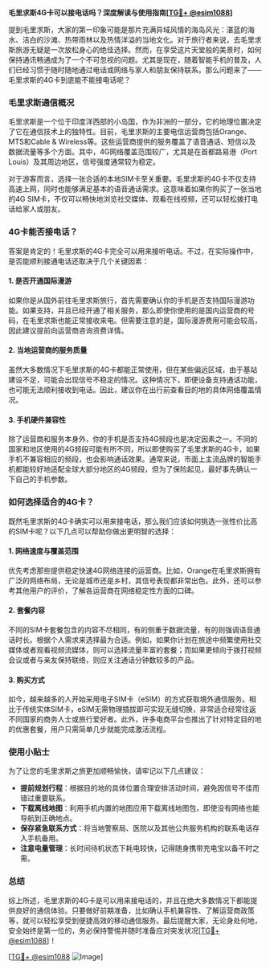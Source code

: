 **毛里求斯4G卡可以接电话吗？深度解读与使用指南[[TG💪+ @esim1088](https://t.me/s/esim1088)]**

提到毛里求斯，大家的第一印象可能是那片充满异域风情的海岛风光：湛蓝的海水、洁白的沙滩、热带雨林以及热情洋溢的当地文化。对于旅行者来说，去毛里求斯旅游无疑是一次放松身心的绝佳选择。然而，在享受这片天堂般的美景时，如何保持通讯畅通成为了一个不可忽视的问题。尤其是现在，随着智能手机的普及，人们已经习惯于随时随地通过电话或网络与家人和朋友保持联系。那么问题来了——毛里求斯的4G卡到底能不能接电话呢？

### **毛里求斯通信概况**

毛里求斯是一个位于印度洋西部的小岛国，作为非洲的一部分，它的地理位置决定了它在通信技术上的独特性。目前，毛里求斯的主要电信运营商包括Orange、MTS和Cable & Wireless等。这些运营商提供的服务覆盖了语音通话、短信以及数据流量等多个方面。其中，4G网络覆盖范围较广，尤其是在首都路易港（Port Louis）及其周边地区，信号强度通常较为稳定。

对于游客而言，选择一张合适的本地SIM卡至关重要。毛里求斯的4G卡不仅支持高速上网，同时也能够满足基本的语音通话需求。这意味着如果你购买了一张当地的4G SIM卡，不仅可以畅快地浏览社交媒体、观看在线视频，还可以轻松拨打电话给家人或朋友。

### **4G卡能否接电话？**

答案是肯定的！毛里求斯的4G卡完全可以用来接听电话。不过，在实际操作中，是否能顺利接通电话还取决于几个关键因素：

#### **1. 是否开通国际漫游**
如果你是从国外前往毛里求斯旅行，首先需要确认你的手机是否支持国际漫游功能。如果支持，并且已经开通了相关服务，那么即使你使用的是国内运营商的号码，在毛里求斯也能正常接收来电。但需要注意的是，国际漫游费用可能会较高，因此建议提前向运营商咨询资费详情。

#### **2. 当地运营商的服务质量**
虽然大多数情况下毛里求斯的4G卡都能正常使用，但在某些偏远区域，由于基站建设不足，可能会出现信号不稳定的情况。这种情况下，即便设备支持通话功能，也可能无法顺利接收到电话。因此，建议你在出行前查看目的地的具体网络覆盖情况。

#### **3. 手机硬件兼容性**
除了运营商和服务本身外，你的手机是否支持4G频段也是决定因素之一。不同的国家和地区使用的4G频段可能有所不同，所以即使购买了毛里求斯的4G卡，如果手机不兼容相应的频段，也会影响通话效果。通常来说，市面上主流品牌的智能手机都能较好地适配全球大部分地区的4G频段，但为了保险起见，最好事先确认一下自己的手机参数。

### **如何选择适合的4G卡？**

既然毛里求斯的4G卡确实可以用来接电话，那么我们应该如何挑选一张性价比高的SIM卡呢？以下几点可以帮助你做出更明智的选择：

#### **1. 网络速度与覆盖范围**
优先考虑那些提供稳定快速4G网络连接的运营商。比如，Orange在毛里求斯拥有广泛的网络布局，无论是城市还是乡村，其信号表现都非常出色。此外，还可以参考其他用户的评价，了解各运营商在网络稳定性方面的口碑。

#### **2. 套餐内容**
不同的SIM卡套餐包含的内容不尽相同，有的侧重于数据流量，有的则强调语音通话时长。根据个人需求来选择最为合适。例如，如果你计划在旅途中频繁使用社交媒体或者观看视频流媒体，则可以选择流量丰富的套餐；而如果更倾向于拨打视频会议或者与亲友保持联络，则应关注通话分钟数较多的产品。

#### **3. 购买方式**
如今，越来越多的人开始采用电子SIM卡（eSIM）的方式获取境外通信服务。相比于传统实体SIM卡，eSIM无需物理插拔即可实现无缝切换，非常适合经常往返不同国家的商务人士或旅行爱好者。此外，许多电商平台也推出了针对特定目的地的优惠套餐，用户只需简单几步就能完成激活流程。

### **使用小贴士**

为了让您的毛里求斯之旅更加顺畅愉快，请牢记以下几点建议：

- **提前规划行程**：根据目的地的具体位置合理安排活动时间，避免因信号不佳而错过重要联系。
- **下载离线地图**：利用手机内置的地图应用下载离线地图包，即使没有网络也能导航到正确地点。
- **保存紧急联系方式**：将当地警察局、医院以及其他公共服务机构的联系电话存入手机备用。
- **注意电量管理**：长时间待机状态下耗电较快，记得随身携带充电宝以备不时之需。

### **总结**

综上所述，毛里求斯的4G卡是可以用来接电话的，并且在绝大多数情况下都能提供良好的通信体验。只要做好前期准备，比如确认手机兼容性、了解运营商政策等，就可以轻松享受到便捷高效的移动通信服务。最后提醒大家，无论身处何地，安全始终是第一位的，务必保持警惕并随时准备应对突发状况[[TG💪+ @esim1088](https://t.me/s/esim1088)]！

[[TG💪+ @esim1088](https://t.me/s/esim1088) ![Image](https://i.postimg.cc/4NQfJmqS/Snipaste-2025-05-13-00-14-12.png)]